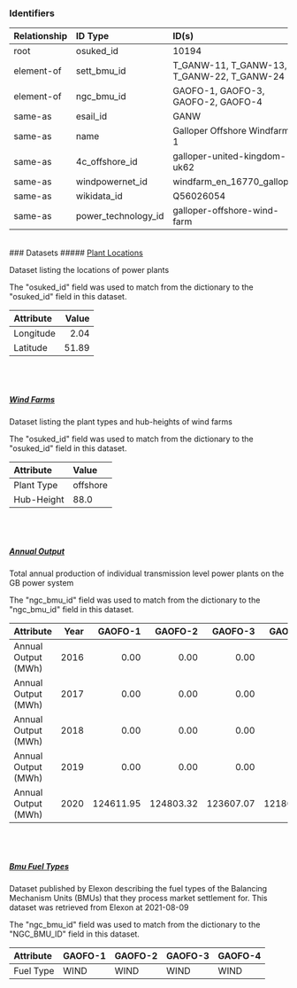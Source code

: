 ### Identifiers

| Relationship   | ID Type             | ID(s)                                      |
|:---------------|:--------------------|:-------------------------------------------|
| root           | osuked_id           | 10194                                      |
| element-of     | sett_bmu_id         | T_GANW-11, T_GANW-13, T_GANW-22, T_GANW-24 |
| element-of     | ngc_bmu_id          | GAOFO-1, GAOFO-3, GAOFO-2, GAOFO-4         |
| same-as        | esail_id            | GANW                                       |
| same-as        | name                | Galloper Offshore Windfarm 1               |
| same-as        | 4c_offshore_id      | galloper-united-kingdom-uk62               |
| same-as        | windpowernet_id     | windfarm_en_16770_galloper                 |
| same-as        | wikidata_id         | Q56026054                                  |
| same-as        | power_technology_id | galloper-offshore-wind-farm                |

<br>
### Datasets
##### <a href="https://raw.githubusercontent.com/OSUKED/Dictionary-Datasets/main/datasets/plant-locations/datapackage.json">Plant Locations</a>

Dataset listing the locations of power plants

The "osuked_id" field was used to match from the dictionary to the "osuked_id" field in this dataset.

| Attribute   |   Value |
|:------------|--------:|
| Longitude   |    2.04 |
| Latitude    |   51.89 |

<br><br>
##### <a href="https://raw.githubusercontent.com/OSUKED/Dictionary-Datasets/main/datasets/wind-farms/datapackage.json">Wind Farms</a>

Dataset listing the plant types and hub-heights of wind farms

The "osuked_id" field was used to match from the dictionary to the "osuked_id" field in this dataset.

| Attribute   | Value    |
|:------------|:---------|
| Plant Type  | offshore |
| Hub-Height  | 88.0     |

<br><br>
##### <a href="https://raw.githubusercontent.com/OSUKED/Dictionary-Datasets/main/datasets/annual-output/datapackage.json">Annual Output</a>

Total annual production of individual transmission level power plants on the GB power system

The "ngc_bmu_id" field was used to match from the dictionary to the "ngc_bmu_id" field in this dataset.

| Attribute           |   Year |   GAOFO-1 |   GAOFO-2 |   GAOFO-3 |   GAOFO-4 |
|:--------------------|-------:|----------:|----------:|----------:|----------:|
| Annual Output (MWh) |   2016 |      0.00 |      0.00 |      0.00 |      0.00 |
| Annual Output (MWh) |   2017 |      0.00 |      0.00 |      0.00 |      0.00 |
| Annual Output (MWh) |   2018 |      0.00 |      0.00 |      0.00 |      0.00 |
| Annual Output (MWh) |   2019 |      0.00 |      0.00 |      0.00 |      0.00 |
| Annual Output (MWh) |   2020 | 124611.95 | 124803.32 | 123607.07 | 121803.71 |

<br><br>
##### <a href="https://raw.githubusercontent.com/OSUKED/Dictionary-Datasets/main/datasets/bmu-fuel-types/datapackage.json">Bmu Fuel Types</a>

Dataset published by Elexon describing the fuel types of the Balancing Mechanism Units (BMUs) that they process market settlement for. This dataset was retrieved from Elexon at 2021-08-09

The "ngc_bmu_id" field was used to match from the dictionary to the "NGC_BMU_ID" field in this dataset.

| Attribute   | GAOFO-1   | GAOFO-2   | GAOFO-3   | GAOFO-4   |
|:------------|:----------|:----------|:----------|:----------|
| Fuel Type   | WIND      | WIND      | WIND      | WIND      |

